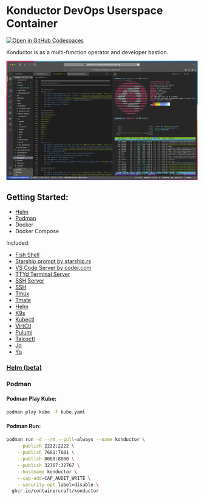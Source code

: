 # Konductor DevOps Userspace Container

[![Open in GitHub Codespaces](https://github.com/codespaces/badge.svg)](https://codespaces.new/ContainerCraft/konductor)

Konductor is as a multi-function operator and developer bastion.
    
![Konductor](./.github/images/konductor.png)

## Getting Started:
- [Helm](#helm-beta)
- [Podman](#podman)
- Docker
- Docker Compose

Included:
- [Fish Shell](https://fishshell.com)
- [Starship prompt by starship.rs](https://starship.rs)
- [VS Code Server by coder.com](https://coder.com/docs/code-server/latest)
- [TTYd Terminal Server](https://github.com/tsl0922/ttyd)
- [SSH Server](https://www.ssh.com/academy/ssh/server)
- [SSH](https://www.ssh.com/academy/ssh/openssh)
- [Tmux](https://github.com/tmux/tmux/wiki/Getting-Started)
- [Tmate](https://tmate.io)
- [Helm](https://helm.sh/docs/)
- [K9s](https://k9scli.io)
- [Kubectl](https://kubernetes.io/docs/reference/kubectl/)
- [VirtCtl](https://kubevirt.io/user-guide/operations/virtctl_client_tool/)
- [Pulumi](https://www.pulumi.com/docs/get-started/)
- [Talosctl](https://www.talos.dev/v1.2/reference/cli/)
- [Jq](https://stedolan.github.io/jq/)
- [Yq](https://github.com/mikefarah/yq)

### [Helm (beta)](https://github.com/ContainerCraft/helm/tree/main/charts/konductor)

### Podman

#### Podman Play Kube:
````bash
podman play kube -f kube.yaml
````

#### Podman Run:
````bash
podman run -d --rm --pull=always --name konductor \
    --publish 2222:2222 \
    --publish 7681:7681 \
    --publish 8088:8080 \
    --publish 32767:32767 \
    --hostname konductor \
    --cap-add=CAP_AUDIT_WRITE \
    --security-opt label=disable \
  ghcr.io/containercraft/konductor
````

